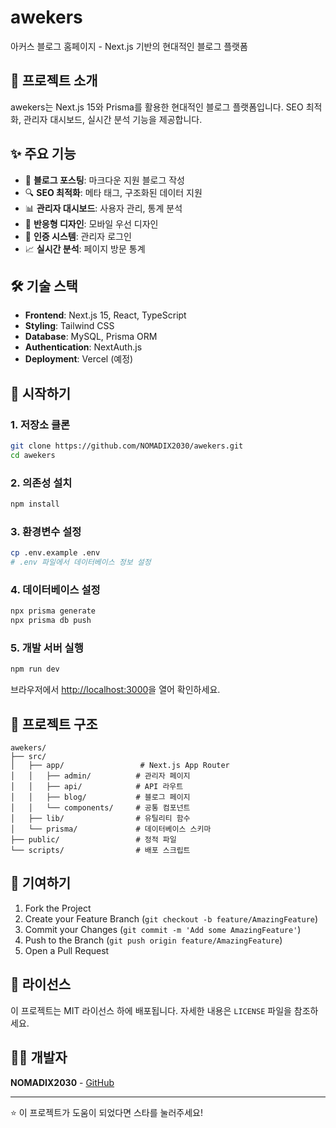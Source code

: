 # awekers

아커스 블로그 홈페이지 - Next.js 기반의 현대적인 블로그 플랫폼

## 🚀 프로젝트 소개

awekers는 Next.js 15와 Prisma를 활용한 현대적인 블로그 플랫폼입니다. SEO 최적화, 관리자 대시보드, 실시간 분석 기능을 제공합니다.

## ✨ 주요 기능

- 📝 **블로그 포스팅**: 마크다운 지원 블로그 작성
- 🔍 **SEO 최적화**: 메타 태그, 구조화된 데이터 지원
- 📊 **관리자 대시보드**: 사용자 관리, 통계 분석
- 🎨 **반응형 디자인**: 모바일 우선 디자인
- 🔐 **인증 시스템**: 관리자 로그인
- 📈 **실시간 분석**: 페이지 방문 통계

## 🛠 기술 스택

- **Frontend**: Next.js 15, React, TypeScript
- **Styling**: Tailwind CSS
- **Database**: MySQL, Prisma ORM
- **Authentication**: NextAuth.js
- **Deployment**: Vercel (예정)

## 🚀 시작하기

### 1. 저장소 클론
```bash
git clone https://github.com/NOMADIX2030/awekers.git
cd awekers
```

### 2. 의존성 설치
```bash
npm install
```

### 3. 환경변수 설정
```bash
cp .env.example .env
# .env 파일에서 데이터베이스 정보 설정
```

### 4. 데이터베이스 설정
```bash
npx prisma generate
npx prisma db push
```

### 5. 개발 서버 실행
```bash
npm run dev
```

브라우저에서 [http://localhost:3000](http://localhost:3000)을 열어 확인하세요.

## 📁 프로젝트 구조

```
awekers/
├── src/
│   ├── app/                 # Next.js App Router
│   │   ├── admin/          # 관리자 페이지
│   │   ├── api/            # API 라우트
│   │   ├── blog/           # 블로그 페이지
│   │   └── components/     # 공통 컴포넌트
│   ├── lib/                # 유틸리티 함수
│   └── prisma/             # 데이터베이스 스키마
├── public/                 # 정적 파일
└── scripts/                # 배포 스크립트
```

## 🤝 기여하기

1. Fork the Project
2. Create your Feature Branch (`git checkout -b feature/AmazingFeature`)
3. Commit your Changes (`git commit -m 'Add some AmazingFeature'`)
4. Push to the Branch (`git push origin feature/AmazingFeature`)
5. Open a Pull Request

## 📄 라이선스

이 프로젝트는 MIT 라이선스 하에 배포됩니다. 자세한 내용은 `LICENSE` 파일을 참조하세요.

## 👨‍💻 개발자

**NOMADIX2030** - [GitHub](https://github.com/NOMADIX2030)

---

⭐ 이 프로젝트가 도움이 되었다면 스타를 눌러주세요!

